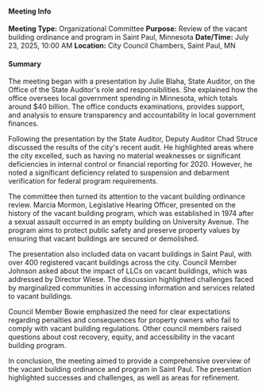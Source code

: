 #### Meeting Info
**Meeting Type:** Organizational Committee
**Purpose:** Review of the vacant building ordinance and program in Saint Paul, Minnesota
**Date/Time:** July 23, 2025, 10:00 AM
**Location:** City Council Chambers, Saint Paul, MN

#### Summary

The meeting began with a presentation by Julie Blaha, State Auditor, on the Office of the State Auditor's role and responsibilities. She explained how the office oversees local government spending in Minnesota, which totals around $40 billion. The office conducts examinations, provides support, and analysis to ensure transparency and accountability in local government finances.

Following the presentation by the State Auditor, Deputy Auditor Chad Struce discussed the results of the city's recent audit. He highlighted areas where the city excelled, such as having no material weaknesses or significant deficiencies in internal control or financial reporting for 2020. However, he noted a significant deficiency related to suspension and debarment verification for federal program requirements.

The committee then turned its attention to the vacant building ordinance review. Marcia Mormon, Legislative Hearing Officer, presented on the history of the vacant building program, which was established in 1974 after a sexual assault occurred in an empty building on University Avenue. The program aims to protect public safety and preserve property values by ensuring that vacant buildings are secured or demolished.

The presentation also included data on vacant buildings in Saint Paul, with over 400 registered vacant buildings across the city. Council Member Johnson asked about the impact of LLCs on vacant buildings, which was addressed by Director Wiese. The discussion highlighted challenges faced by marginalized communities in accessing information and services related to vacant buildings.

Council Member Bowie emphasized the need for clear expectations regarding penalties and consequences for property owners who fail to comply with vacant building regulations. Other council members raised questions about cost recovery, equity, and accessibility in the vacant building program.

In conclusion, the meeting aimed to provide a comprehensive overview of the vacant building ordinance and program in Saint Paul. The presentation highlighted successes and challenges, as well as areas for refinement.

